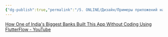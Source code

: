 ```yaml
---
{"dg-publish":true,"permalink":"/5. ONLINE/Дизайн/Примеры приложений на FlutterFlow/","created":"2024-11-28T15:36:30.906-03:00","updated":"2024-11-28T15:36:48.121-03:00"}
---
```



[How One of India's Biggest Banks Built This App Without Coding Using FlutterFlow - YouTube](https://www.youtube.com/watch?v=97cTVvL-pxA)

